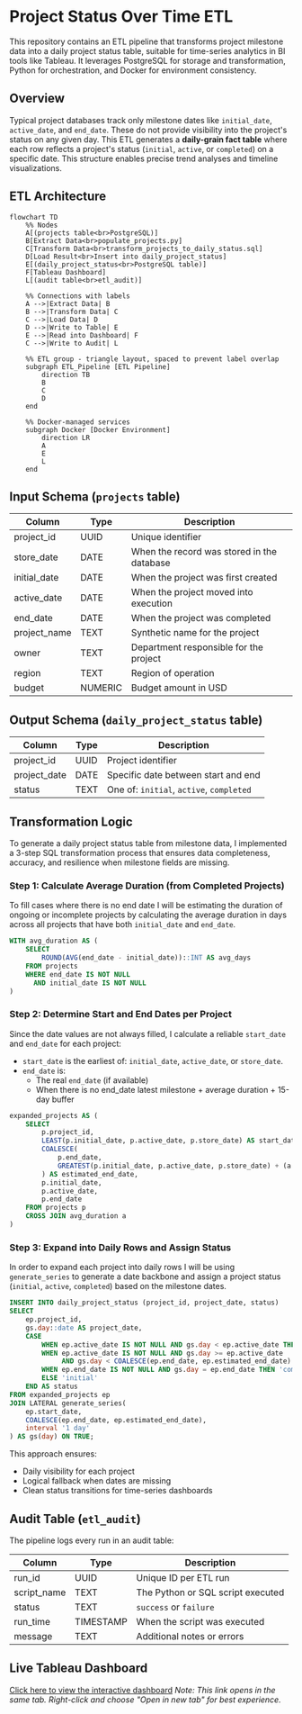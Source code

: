 # Project Status Over Time ETL

This repository contains an ETL pipeline that transforms project milestone data into a daily project status table, suitable for time-series analytics in BI tools like Tableau. It leverages PostgreSQL for storage and transformation, Python for orchestration, and Docker for environment consistency.

## Overview

Typical project databases track only milestone dates like `initial_date`, `active_date`, and `end_date`. These do not provide visibility into the project's status on any given day.
This ETL generates a **daily-grain fact table** where each row reflects a project's status (`initial`, `active`, or `completed`) on a specific date. This structure enables precise trend analyses and timeline visualizations.

## ETL Architecture

```mermaid
flowchart TD
    %% Nodes
    A[(projects table<br>PostgreSQL)] 
    B[Extract Data<br>populate_projects.py]
    C[Transform Data<br>transform_projects_to_daily_status.sql]
    D[Load Result<br>Insert into daily_project_status]
    E[(daily_project_status<br>PostgreSQL table)]
    F[Tableau Dashboard]
    L[(audit table<br>etl_audit)]

    %% Connections with labels
    A -->|Extract Data| B
    B -->|Transform Data| C
    C -->|Load Data| D
    D -->|Write to Table| E
    E -->|Read into Dashboard| F
    C -->|Write to Audit| L

    %% ETL group - triangle layout, spaced to prevent label overlap
    subgraph ETL_Pipeline [ETL Pipeline]
        direction TB
        B
        C
        D
    end

    %% Docker-managed services
    subgraph Docker [Docker Environment]
        direction LR
        A
        E
        L
    end
```

## Input Schema (`projects` table)

| Column        | Type    | Description                                      |
|---------------|---------|--------------------------------------------------|
| project_id    | UUID    | Unique identifier                                |
| store_date    | DATE    | When the record was stored in the database       |
| initial_date  | DATE    | When the project was first created               |
| active_date   | DATE    | When the project moved into execution            |
| end_date      | DATE    | When the project was completed                   |
| project_name  | TEXT    | Synthetic name for the project                   |
| owner         | TEXT    | Department responsible for the project           |
| region        | TEXT    | Region of operation                              |
| budget        | NUMERIC | Budget amount in USD                             |

## Output Schema (`daily_project_status` table)

| Column       | Type    | Description                              |
|--------------|---------|------------------------------------------|
| project_id   | UUID    | Project identifier                       |
| project_date | DATE    | Specific date between start and end      |
| status       | TEXT    | One of: `initial`, `active`, `completed` |

## Transformation Logic

To generate a daily project status table from milestone data, I implemented a 3-step SQL transformation process that ensures data completeness, accuracy, and resilience when milestone fields are missing.

### Step 1: Calculate Average Duration (from Completed Projects)
To fill cases where there is no end date I will be estimating the duration of ongoing or incomplete projects by
calculating the average duration in days across all projects that have both `initial_date` and `end_date`. 

```sql
WITH avg_duration AS (
    SELECT 
        ROUND(AVG(end_date - initial_date))::INT AS avg_days
    FROM projects
    WHERE end_date IS NOT NULL
      AND initial_date IS NOT NULL
)
```

### Step 2: Determine Start and End Dates per Project
Since the date values are not always filled, I calculate a reliable `start_date` and `end_date` for each project:
- `start_date` is the earliest of: `initial_date`, `active_date`, or `store_date`.
- `end_date` is:
  - The real `end_date` (if available)
  - When there is no end_date latest milestone + average duration + 15-day buffer

```sql
expanded_projects AS (
    SELECT
        p.project_id,
        LEAST(p.initial_date, p.active_date, p.store_date) AS start_date,
        COALESCE(
            p.end_date,
            GREATEST(p.initial_date, p.active_date, p.store_date) + (a.avg_days + 15)
        ) AS estimated_end_date,
        p.initial_date,
        p.active_date,
        p.end_date
    FROM projects p
    CROSS JOIN avg_duration a
)
```

### Step 3: Expand into Daily Rows and Assign Status
In order to expand each project into daily rows I will be using `generate_series` to generate a date backbone and assign a project status (`initial`, `active`, `completed`) based on the milestone dates.

```sql
INSERT INTO daily_project_status (project_id, project_date, status)
SELECT
    ep.project_id,
    gs.day::date AS project_date,
    CASE
        WHEN ep.active_date IS NOT NULL AND gs.day < ep.active_date THEN 'initial'
        WHEN ep.active_date IS NOT NULL AND gs.day >= ep.active_date 
             AND gs.day < COALESCE(ep.end_date, ep.estimated_end_date) THEN 'active'
        WHEN ep.end_date IS NOT NULL AND gs.day = ep.end_date THEN 'completed'
        ELSE 'initial'
    END AS status
FROM expanded_projects ep
JOIN LATERAL generate_series(
    ep.start_date,
    COALESCE(ep.end_date, ep.estimated_end_date),
    interval '1 day'
) AS gs(day) ON TRUE;
```

This approach ensures:
- Daily visibility for each project
- Logical fallback when dates are missing
- Clean status transitions for time-series dashboards

## Audit Table (`etl_audit`)

The pipeline logs every run in an audit table:

| Column       | Type      | Description                       |
|--------------|-----------|-----------------------------------|
| run_id       | UUID      | Unique ID per ETL run             |
| script_name  | TEXT      | The Python or SQL script executed |
| status       | TEXT      | `success` or `failure`            |
| run_time     | TIMESTAMP | When the script was executed      |
| message      | TEXT      | Additional notes or errors        |

## Live Tableau Dashboard

[Click here to view the interactive dashboard](https://public.tableau.com/app/profile/yonatan3121/viz/project-status-etl/Dashboard?publish=yes)
_Note: This link opens in the same tab. Right-click and choose "Open in new tab" for best experience._    